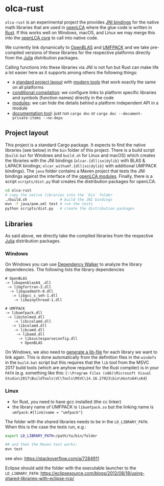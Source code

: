 # olca-rust
`olca-rust` is an experimental project the provides 
[JNI bindings](https://en.wikipedia.org/wiki/Java_Native_Interface) for the
native math libraries that are used in [openLCA](https://github.com/GreenDelta/olca-app)
where the glue code is written in [Rust](https://www.rust-lang.org/). If this
works well on Windows, macOS, and Linux we may merge this into the
[openLCA core](https://github.com/GreenDelta/olca-modules) to call into native
code.

We currently link dynamically to [OpenBLAS](https://github.com/xianyi/OpenBLAS)
and [UMFPACK](https://github.com/PetterS/SuiteSparse) and we take pre-compiled
versions of these libraries for the respective platforms directly from the
[Julia](https://julialang.org/) distribution packages.

Calling functions into these libraries via JNI is not fun but Rust can make life
a lot easier here as it supports among others the following things:

* a [standard project layout](https://doc.rust-lang.org/cargo/guide/project-layout.html)
  with [modern tools](https://www.rust-lang.org/tools) that work exactly the
  same on all platforms
* [conditional compilation](https://doc.rust-lang.org/reference/conditional-compilation.html): 
  we configure links to platform specific libraries and symbols (function names)
  directly in the code
* [modules](https://doc.rust-lang.org/beta/book/ch07-02-modules-and-use-to-control-scope-and-privacy.html):
  we can hide the details behind a platform independent API in a module
* [documentation tool](https://doc.rust-lang.org/rustdoc/what-is-rustdoc.html):
  just run `cargo doc` or `cargo doc --document-private-items --no-deps`


## Project layout
This project is a standard Cargo package. It expects to find the native
libraries (see below) in the `bin` folder of this project. There is a build
script (`build.bat` for Windows and `build.sh` for Linux and macOS) which
creates the libraries with the JNI bindings (`olcar.{dll|so|dylib}` with BLAS
& LAPACK bindings; `olcar_withumf.{dll|so|dylib}` with additional UMFPACK
bindings). The `java` folder contains a Maven project that tests the JNI
bindings against the interface of the
[openLCA modules](https://github.com/GreenDelta/olca-modules). Finally, there
is a script `scripts/dist.py` that creates the distribution packages for
openLCA.

```bash
cd olca-rust
# copy the native libraries into the `bin` folder
./build.sh               # build the JNI bindings
mvn -f java/pom.xml test # run the tests
python scripts/dist.py   # create the distribution packages
```

## Libraries
As said above, we directly take the compiled libraries from the respective
[Julia](https://julialang.org/) distribution packages.

### Windows
On Windows you can use [Dependency Walker](http://www.dependencywalker.com/) to
analyze the library dependencies. The following lists the library dependencies

```
# OpenBLAS
-> libopenblas64_.dll
 -> libgfortran-3.dll
  -> libquadmath-0.dll
   -> libgcc_s_seh-1.dll
    -> libwinpthread-1.dll

# UMFPACK
-> libumfpack.dll
 -> libcholmod.dll
	-> libccolamd.dll 
   -> libcolamd.dll
    -> libcamd.dll
     -> libamd.dll
      -> libsuitesparseconfig.dll
       + OpenBLAS
```

On Windows, we also need to [generate a lib-file](https://stackoverflow.com/a/16127548/599575)
for each library we want to link again. This is done automatically from the
definition files in the `windefs` in the `build.bat` script but this requires
that the `lib` tool from the MSVC 2017 build tools (which are anyhow required
for the Rust compiler) is in your `PATH` (e.g. something like this:
`C:\Program Files (x86)\Microsoft Visual Studio\2017\BuildTools\VC\Tools\MSVC\14.16.27023\bin\Hostx64\x64`)


### Linux
* for Rust, you need to have gcc installed (the cc linker)
* the library name of UMFPACK is `libumfpack.so` but the linking name is `umfpack`:
  `#[link(name = "umfpack"]`

The folder with the shared libraries needs to be in the `LD_LIBRARY_PATH`. When this
is the case the tests run, e.g.:

```bash
export LD_LIBRARY_PATH=/path/to/bin/folder

## and then the Maven test works:
mvn test
```

see also: https://stackoverflow.com/a/7284911

Eclipse should add the folder with the executable launcher to the `LD_LIBRARY_PATH`:
https://eclipsesource.com/blogs/2012/08/18/using-shared-libraries-with-eclipse-rcp/


  
  
